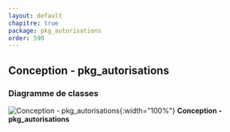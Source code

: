 ```yaml
---
layout: default
chapitre: true
package: pkg_autorisations
order: 590
---
```


## Conception - pkg_autorisations

### Diagramme de classes 

![Conception - pkg_autorisations ](/soli-lms/diagrammes/pkg_autorisations/classes_pkg_autorisations.svg){:width="100%"}
**Conception - pkg_autorisations**